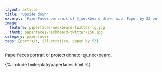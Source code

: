 ```yaml
---
layout: article
title: "Upside down"
excerpt: "PaperFaces portrait of @_neckbeard drawn with Paper by 53 on an iPad."
image: 
  feature: paperfaces-neckbeard-twitter-lg.jpg
  thumb: paperfaces-neckbeard-twitter-150.jpg
category: paperfaces
tags: [portrait, illustration, paper by 53]
---
```


PaperFaces portrait of project donator [@_neckbeard](http://twitter.com/_neckbeard).

{% include boilerplate/paperfaces.html %}